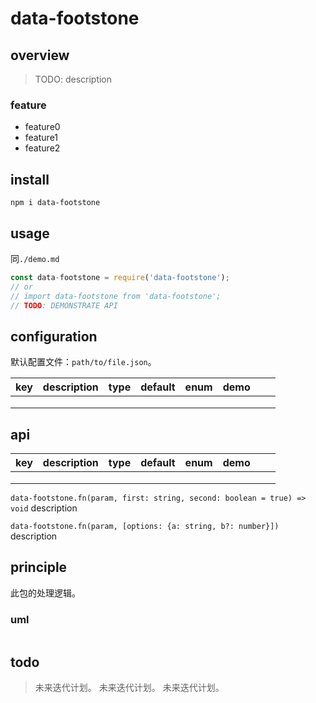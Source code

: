 # data-footstone

## overview
> TODO: description

### feature
- feature0
- feature1
- feature2

## install
`npm i data-footstone`

## usage
同`./demo.md`
```js
const data-footstone = require('data-footstone');
// or
// import data-footstone from 'data-footstone';
// TODO: DEMONSTRATE API
```

## configuration
默认配置文件：`path/to/file.json`。

<!-- prettier-ignore-start -->
|key|description|type|default|enum|demo|||
|-|-|-|-|-|-|-|-|
|||||||||
|||||||||
|||||||||
<!-- prettier-ignore-end -->

## api
<!-- prettier-ignore-start -->
|key|description|type|default|enum|demo|||
|-|-|-|-|-|-|-|-|
|||||||||
|||||||||
|||||||||
<!-- prettier-ignore-end -->

`data-footstone.fn(param, first: string, second: boolean = true) => void`
description

`data-footstone.fn(param, [options: {a: string, b?: number}])`
description

## principle
此包的处理逻辑。

### uml
```
```

## todo
> 未来迭代计划。
> 未来迭代计划。
> 未来迭代计划。